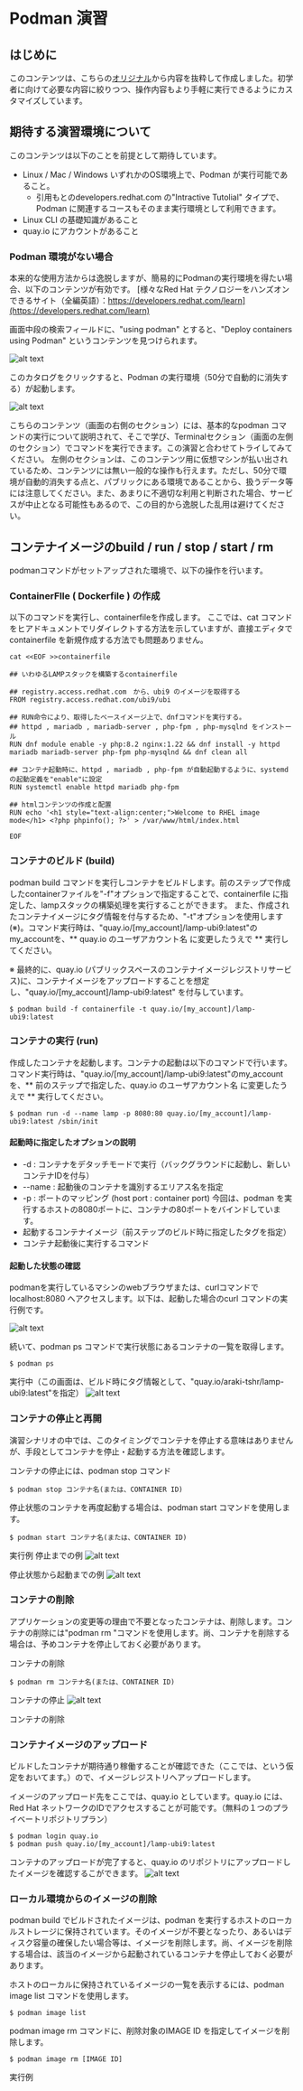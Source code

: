 # Podman 演習

## はじめに
このコンテンツは、こちらの[オリジナル](https://developers.redhat.com/learn/rhel/rhel-image-mode-podman-command-line)から内容を抜粋して作成しました。初学者に向けて必要な内容に絞りつつ、操作内容もより手軽に実行できるようにカスタマイズしています。

## 期待する演習環境について
このコンテンツは以下のことを前提として期待しています。

* Linux / Mac / Windows いずれかのOS環境上で、Podman が実行可能であること。
  * 引用もとのdevelopers.redhat.com の"Intractive Tutolial" タイプで、Podman に関連するコースもそのまま実行環境として利用できます。
* Linux CLI の基礎知識があること
* quay.io にアカウントがあること

### Podman 環境がない場合
本来的な使用方法からは逸脱しますが、簡易的にPodmanの実行環境を得たい場合、以下のコンテンツが有効です。
[様々なRed Hat テクノロジーをハンズオンできるサイト（全編英語）：https://developers.redhat.com/learn](https://developers.redhat.com/learn)

画面中段の検索フィールドに、"using podman" とすると、"Deploy containers using Podman" というコンテンツを見つけられます。

![alt text](image.png)

このカタログをクリックすると、Podman の実行環境（50分で自動的に消失する）が起動します。

![alt text](image-1.png)

こちらのコンテンツ（画面の右側のセクション）には、基本的なpodman コマンドの実行について説明されて、そこで学び、Terminalセクション（画面の左側のセクション）でコマンドを実行できます。この演習と合わせてトライしてみてください。
左側のセクションは、このコンテンツ用に仮想マシンが払い出されているため、コンテンツには無い一般的な操作も行えます。ただし、50分で環境が自動的消失する点と、パブリックにある環境であることから、扱うデータ等には注意してください。また、あまりに不適切な利用と判断された場合、サービスが中止となる可能性もあるので、この目的から逸脱した乱用は避けてください。


## コンテナイメージのbuild / run / stop / start / rm

podmanコマンドがセットアップされた環境で、以下の操作を行います。

### ContainerFIle ( Dockerfile ) の作成
以下のコマンドを実行し、containerfileを作成します。
ここでは、cat コマンドをヒアドキュメントでリダイレクトする方法を示していますが、直接エディタでcontainerfile を新規作成する方法でも問題ありません。

```
cat <<EOF >>containerfile

## いわゆるLAMPスタックを構築するcontainerfile

## registry.access.redhat.com　から、ubi9 のイメージを取得する
FROM registry.access.redhat.com/ubi9/ubi

## RUN命令により、取得したベースイメージ上で、dnfコマンドを実行する。
## httpd , mariadb , mariadb-server , php-fpm , php-mysqlnd をインストール
RUN dnf module enable -y php:8.2 nginx:1.22 && dnf install -y httpd mariadb mariadb-server php-fpm php-mysqlnd && dnf clean all
        
## コンテナ起動時に、httpd , mariadb , php-fpm が自動起動するように、systemd の起動定義を"enable"に設定
RUN systemctl enable httpd mariadb php-fpm
        
## htmlコンテンツの作成と配置
RUN echo '<h1 style="text-align:center;">Welcome to RHEL image mode</h1> <?php phpinfo(); ?>' > /var/www/html/index.html

EOF
```


### コンテナのビルド (build)

podman build コマンドを実行しコンテナをビルドします。前のステップで作成したcontainerファイルを"-f"オプションで指定することで、containerfile に指定した、lampスタックの構築処理を実行することができます。
また、作成されたコンテナイメージにタグ情報を付与するため、"-t"オプションを使用します(※)。コマンド実行時は、"quay.io/[my_account]/lamp-ubi9:latest"のmy_accountを、** quay.io のユーザアカウント名 に変更したうえで ** 実行してください。

※ 最終的に、quay.io (パブリックスペースのコンテナイメージレジストリサービス)に、コンテナイメージをアップロードすることを想定し、"quay.io/[my_account]/lamp-ubi9:latest" を付与しています。

```
$ podman build -f containerfile -t quay.io/[my_account]/lamp-ubi9:latest
```

### コンテナの実行 (run)

作成したコンテナを起動します。コンテナの起動は以下のコマンドで行います。コマンド実行時は、"quay.io/[my_account]/lamp-ubi9:latest"のmy_accountを、** 前のステップで指定した、quay.io のユーザアカウント名 に変更したうえで ** 実行してください。

```
$ podman run -d --name lamp -p 8080:80 quay.io/[my_account]/lamp-ubi9:latest /sbin/init
```

#### 起動時に指定したオプションの説明
* -d : コンテナをデタッチモードで実行（バックグラウンドに起動し、新しいコンテナIDを付与）
* --name : 起動後のコンテナを識別するエリアス名を指定
* -p : ポートのマッピング (host port : container port) 今回は、podman を実行するホストの8080ポートに、コンテナの80ポートをバインドしています。
* 起動するコンテナイメージ（前ステップのビルド時に指定したタグを指定）
* コンテナ起動後に実行するコマンド

#### 起動した状態の確認

podmanを実行しているマシンのwebブラウザまたは、curlコマンドでlocalhost:8080 へアクセスします。以下は、起動した場合のcurl コマンドの実行例です。

![alt text](image-2.png)

続いて、podman ps コマンドで実行状態にあるコンテナの一覧を取得します。

```
$ podman ps
```
実行中（この画面は、ビルド時にタグ情報として、"quay.io/araki-tshr/lamp-ubi9:latest"を指定）
![alt text](image-3.png)


### コンテナの停止と再開

演習シナリオの中では、このタイミングでコンテナを停止する意味はありませんが、手段としてコンテナを停止・起動する方法を確認します。

コンテナの停止には、podman stop コマンド
```
$ podman stop コンテナ名(または、CONTAINER ID)
```

停止状態のコンテナを再度起動する場合は、podman start コマンドを使用します。
```
$ podman start コンテナ名(または、CONTAINER ID)
```

実行例
停止までの例
![alt text](image-4.png)

停止状態から起動までの例
![alt text](image-5.png)


### コンテナの削除
アプリケーションの変更等の理由で不要となったコンテナは、削除します。コンテナの削除には"podman rm "コマンドを使用します。尚、コンテナを削除する場合は、予めコンテナを停止しておく必要があります。

コンテナの削除
```
$ podman rm コンテナ名(または、CONTAINER ID)
```

コンテナの停止
![alt text](image-7.png)

コンテナの削除

### コンテナイメージのアップロード

ビルドしたコンテナが期待通り稼働することが確認できた（ここでは、という仮定をおいてます。）ので、イメージレジストリへアップロードします。

イメージのアップロード先をここでは、quay.io としています。quay.io には、Red Hat ネットワークのIDでアクセスすることが可能です。（無料の１つのプライベートリポジトリプラン）

```
$ podman login quay.io
$ podman push quay.io/[my_account]/lamp-ubi9:latest
```

コンテナのアップロードが完了すると、quay.io のリポジトリにアップロードしたイメージを確認するこができます。
![alt text](image-6.png)

### ローカル環境からのイメージの削除

podman build でビルドされたイメージは、podman を実行するホストのローカルストレージに保持されています。そのイメージが不要となったり、あるいはディスク容量の確保したい場合等は、イメージを削除します。尚、イメージを削除する場合は、該当のイメージから起動されているコンテナを停止しておく必要があります。

ホストのローカルに保持されているイメージの一覧を表示するには、podman image list コマンドを使用します。
```
$ podman image list
```

podman image rm コマンドに、削除対象のIMAGE ID を指定してイメージを削除します。
```
$ podman image rm [IMAGE ID]
```

実行例


